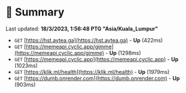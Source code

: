 # 📖 Summary
Last updated: **18/3/2023, 1:56:48 PTG "Asia/Kuala_Lumpur"**

- `GET` [https://hst.aytea.ga](https://hst.aytea.ga) - **Up** (422ms)
- `GET` [https://memeapi.cyclic.app/gimme](https://memeapi.cyclic.app/gimme) - **Up** (1298ms)
- `GET` [https://memeapi.cyclic.app](https://memeapi.cyclic.app) - **Up** (1023ms)
- `GET` [https://klik.ml/health](https://klik.ml/health) - **Up** (1979ms)
- `GET` [https://dumb.onrender.com](https://dumb.onrender.com) - **Up** (903ms)
